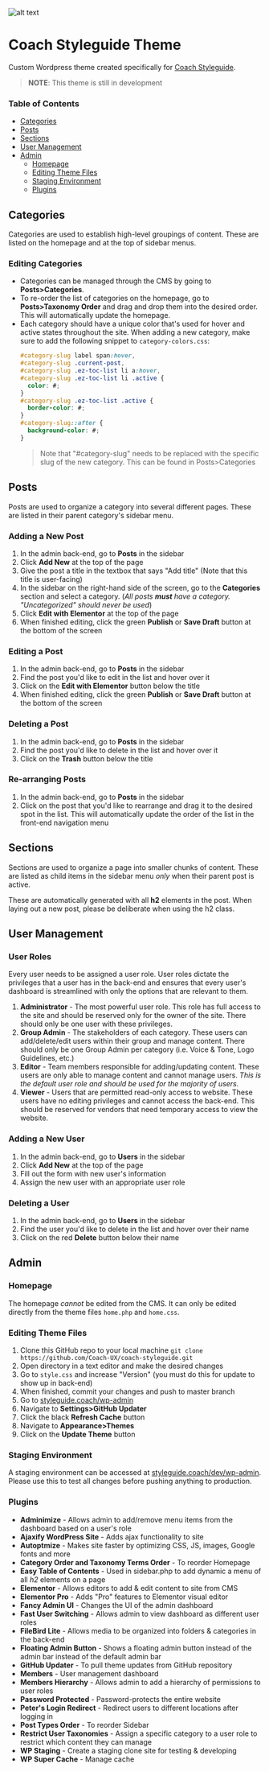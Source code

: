 ![alt text](https://styleguide.coach/wp-content/themes/coach-styleguide/img/logo-coach.svg)
# Coach Styleguide Theme
Custom Wordpress theme created specifically for [Coach Styleguide](https://styleguide.coach). 
> **NOTE**: This theme is still in development 

### Table of Contents <!-- Table of contents generated generated by http://tableofcontent.eu -->
 - [Categories](#categories)
 - [Posts](#posts)
 - [Sections](#sections)
 - [User Management](#user-management)
 - [Admin](#admin)
   - [Homepage](#homepage)
   - [Editing Theme Files](#editing-theme-files)
   - [Staging Environment](#staging-environment)
   - [Plugins](#plugins)

## Categories
Categories are used to establish high-level groupings of content. These are listed on the homepage and at the top of sidebar menus. 
  ### Editing Categories
  * Categories can be managed through the CMS by going to __Posts>Categories__.
  * To re-order the list of categories on the homepage, go to __Posts>Taxonomy Order__ and drag and drop them into the desired order. This will automatically update the homepage.
  * Each category should have a unique color that's used for hover and active states throughout the site. When adding a new category, make sure to add the following snippet to `category-colors.css`:
      ```css
      #category-slug label span:hover,
      #category-slug .current-post,
      #category-slug .ez-toc-list li a:hover,
      #category-slug .ez-toc-list li .active {
        color: #;
      }
      #category-slug .ez-toc-list .active {
        border-color: #;
      }
      #category-slug::after {
        background-color: #;
      }
      ```
      > Note that "#category-slug" needs to be replaced with the specific slug of the new category. This can be found in Posts>Categories
      
## Posts
Posts are used to organize a category into several different pages. These are listed in their parent category's sidebar menu.
  ### Adding a New Post
  1. In the admin back-end, go to **Posts** in the sidebar
  2. Click **Add New** at the top of the page
  3. Give the post a title in the textbox that says "Add title" (Note that this title is user-facing)
  4. In the sidebar on the right-hand side of the screen, go to the **Categories** section and select a category. (_All posts **must** have a category. "Uncategorized" should never be used_)
  5. Click **Edit with Elementor** at the top of the page
  6. When finished editing, click the green **Publish** or **Save Draft** button at the bottom of the screen
  ### Editing a Post
  1. In the admin back-end, go to **Posts** in the sidebar
  2. Find the post you'd like to edit in the list and hover over it
  3. Click on the **Edit with Elementor** button below the title 
  4. When finished editing, click the green **Publish** or **Save Draft** button at the bottom of the screen
  ### Deleting a Post
  1. In the admin back-end, go to **Posts** in the sidebar
  2. Find the post you'd like to delete in the list and hover over it
  3. Click on the **Trash** button below the title 
  ### Re-arranging Posts
  1. In the admin back-end, go to **Posts** in the sidebar
  2. Click on the post that you'd like to rearrange and drag it to the desired spot in the list. This will automatically update the order of the list in the front-end navigation menu

## Sections
  Sections are used to organize a page into smaller chunks of content. These are listed as child items in the sidebar menu *only* when their parent post is active. 
  
  These are automatically generated with all **h2** elements in the post. When laying out a new post, please be deliberate when using the h2 class.


## User Management
  ### User Roles
  Every user needs to be assigned a user role. User roles dictate the privileges that a user has in the back-end and ensures that every user's dashboard is streamlined with only the options that are relevant to them.
  1. **Administrator** - The most powerful user role. This role has full access to the site and should be reserved only for the owner of the site. There should only be one user with these privileges. 
  2. **Group Admin** - The stakeholders of each category. These users can add/delete/edit users within their group and manage content. There should only be one Group Admin per category (i.e. Voice & Tone, Logo Guidelines, etc.)
  3. **Editor** - Team members responsible for adding/updating content. These users are only able to manage content and cannot manage users. _This is the default user role and should be used for the majority of users._
  4. **Viewer** - Users that are permitted read-only access to website. These users have no editing privileges and cannot access the back-end. This should be reserved for vendors that need temporary access to view the website. 
  ### Adding a New User
  1. In the admin back-end, go to **Users** in the sidebar
  2. Click **Add New** at the top of the page
  3. Fill out the form with new user's information
  4. Assign the new user with an appropriate user role
   ### Deleting a User
  1. In the admin back-end, go to **Users** in the sidebar
  2. Find the user you'd like to delete in the list and hover over their name
  3. Click on the red **Delete** button below their name 

## Admin
  ### Homepage
  The homepage _cannot_ be edited from the CMS. It can only be edited directly from the theme files `home.php` and `home.css`.

  ### Editing Theme Files
  1. Clone this GitHub repo to your local machine
  ```git clone https://github.com/Coach-UX/coach-styleguide.git```
  2. Open directory in a text editor and make the desired changes
  3. Go to `style.css` and increase "Version" (you must do this for update to show up in back-end)
  4. When finished, commit your changes and push to master branch
  5. Go to [styleguide.coach/wp-admin](https://styleguide.coach/wp-admin)
  6. Navigate to **Settings>GitHub Updater**
  7. Click the black **Refresh Cache** button
  8. Navigate to **Appearance>Themes**
  9. Click on the **Update Theme** button

  ### Staging Environment
   A staging environment can be accessed at [styleguide.coach/dev/wp-admin](https://styleguide.coach/dev/wp-admin). Please use this to test all changes before pushing anything to production.

  ### Plugins
  * **Adminimize** - Allows admin to add/remove menu items from the dashboard based on a user's role
  * **Ajaxify WordPress Site** - Adds ajax functionality to site
  * **Autoptmize** - Makes site faster by optimizing CSS, JS, images, Google fonts and more
  * **Category Order and Taxonomy Terms Order** - To reorder Homepage
  * **Easy Table of Contents** - Used in sidebar.php to add dynamic a menu of all *h2* elements on a page
  * **Elementor** - Allows editors to add & edit content to site from CMS
  * **Elementor Pro** - Adds "Pro" features to Elementor visual editor
  * **Fancy Admin UI** - Changes the UI of the admin dashboard
  * **Fast User Switching** - Allows admin to view dashboard as different user roles
  * **FileBird Lite** - Allows media to be organized into folders & categories in the back-end
  * **Floating Admin Button** - Shows a floating admin button instead of the admin bar instead of the default admin bar
  * **GitHub Updater** - To pull theme updates from GitHub repository
  * **Members** - User management dashboard
  * **Members Hierarchy** - Allows admin to add a hierarchy of permissions to user roles
  * **Password Protected** - Password-protects the entire website
  * **Peter's Login Redirect** - Redirect users to different locations after logging in
  * **Post Types Order** - To reorder Sidebar
  * **Restrict User Taxonomies** - Assign a specific category to a user role to restrict which content they can manage
  * **WP Staging** - Create a staging clone site for testing & developing
  * **WP Super Cache** - Manage cache 

